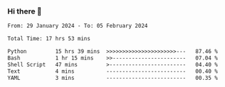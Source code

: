 ### Hi there 👋

<!--
**ututono/ututono** is a ✨ _special_ ✨ repository because its `README.md` (this file) appears on your GitHub profile.

Here are some ideas to get you started:

- 🔭 I’m currently working on ...
- 🌱 I’m currently learning ...
- 👯 I’m looking to collaborate on ...
- 🤔 I’m looking for help with ...
- 💬 Ask me about ...
- 📫 How to reach me: ...
- 😄 Pronouns: ...
- ⚡ Fun fact: ...
-->



<!--START_SECTION:waka-->

```txt
From: 29 January 2024 - To: 05 February 2024

Total Time: 17 hrs 53 mins

Python         15 hrs 39 mins  >>>>>>>>>>>>>>>>>>>>>>---   87.46 %
Bash           1 hr 15 mins    >>-----------------------   07.04 %
Shell Script   47 mins         >------------------------   04.40 %
Text           4 mins          -------------------------   00.40 %
YAML           3 mins          -------------------------   00.35 %
```

<!--END_SECTION:waka-->
